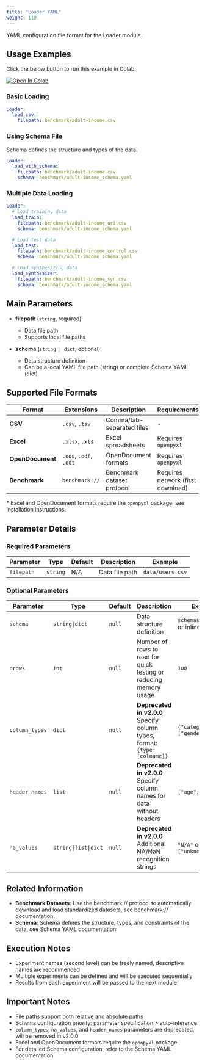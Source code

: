 ```yaml
---
title: "Loader YAML"
weight: 110
---
```


YAML configuration file format for the Loader module.

## Usage Examples

Click the below button to run this example in Colab:

[![Open In Colab](https://colab.research.google.com/assets/colab-badge.svg)](https://colab.research.google.com/github/nics-tw/petsard/blob/main/demo/petsard-yaml/loader-yaml/loader-yaml.ipynb)

### Basic Loading

```yaml
Loader:
  load_csv:
    filepath: benchmark/adult-income.csv
```

### Using Schema File
Schema defines the structure and types of the data.

```yaml
Loader:
  load_with_schema:
    filepath: benchmark/adult-income.csv
    schema: benchmark/adult-income_schema.yaml
```

### Multiple Data Loading

```yaml
Loader:
  # Load training data
  load_train:
    filepath: benchmark/adult-income_ori.csv
    schema: benchmark/adult-income_schema.yaml

  # Load test data
  load_test:
    filepath: benchmark/adult-income_control.csv
    schema: benchmark/adult-income_schema.yaml

  # Load synthesizing data
  load_synthesizer:
    filepath: benchmark/adult-income_syn.csv
    schema: benchmark/adult-income_schema.yaml
```

## Main Parameters

- **filepath** (`string`, required)
  - Data file path
  - Supports local file paths

- **schema** (`string | dict`, optional)
  - Data structure definition
  - Can be a local YAML file path (string) or complete Schema YAML (dict)

## Supported File Formats

| Format | Extensions | Description | Requirements |
|--------|------------|-------------|--------------|
| **CSV** | `.csv`, `.tsv` | Comma/tab-separated files | - |
| **Excel** | `.xlsx`, `.xls` | Excel spreadsheets | Requires `openpyxl` |
| **OpenDocument** | `.ods`, `.odf`, `.odt` | OpenDocument formats | Requires `openpyxl` |
| **Benchmark** | `benchmark://` | Benchmark dataset protocol | Requires network (first download) |

\* Excel and OpenDocument formats require the `openpyxl` package, see installation instructions.

## Parameter Details

### Required Parameters

| Parameter | Type | Default | Description | Example |
|-----------|------|---------|-------------|---------|
| `filepath` | `string` | N/A | Data file path | `data/users.csv` |

### Optional Parameters

| Parameter | Type | Default | Description | Example |
|-----------|------|---------|-------------|---------|
| `schema` | `string\|dict` | `null` | Data structure definition | `schemas/user.yaml` or inline dict |
| `nrows` | `int` | `null` | Number of rows to read for quick testing or reducing memory usage | `100` |
| `column_types` | `dict` | `null` | **Deprecated in v2.0.0** Specify column types, format: `{type: [colname]}` | `{"category": ["gender"]}` |
| `header_names` | `list` | `null` | **Deprecated in v2.0.0** Specify column names for data without headers | `["age", "income"]` |
| `na_values` | `string\|list\|dict` | `null` | **Deprecated in v2.0.0** Additional NA/NaN recognition strings | `"N/A"` or `{"age": ["unknown"]}` |

## Related Information

- **Benchmark Datasets**: Use the benchmark:// protocol to automatically download and load standardized datasets, see benchmark:// documentation.
- **Schema**: Schema defines the structure, types, and constraints of the data, see Schema YAML documentation.

## Execution Notes

- Experiment names (second level) can be freely named, descriptive names are recommended
- Multiple experiments can be defined and will be executed sequentially
- Results from each experiment will be passed to the next module

## Important Notes

- File paths support both relative and absolute paths
- Schema configuration priority: parameter specification > auto-inference
- `column_types`, `na_values`, and `header_names` parameters are deprecated, will be removed in v2.0.0
- Excel and OpenDocument formats require the `openpyxl` package
- For detailed Schema configuration, refer to the Schema YAML documentation